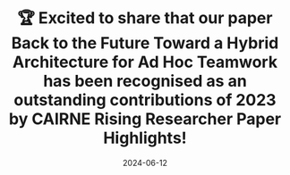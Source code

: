 ---
title: 🏆 Excited to share that our paper Back to the Future Toward a Hybrid Architecture for Ad Hoc Teamwork has been recognised as an outstanding contributions of 2023 by CAIRNE Rising Researcher Paper Highlights!
date: 2024-06-12
---